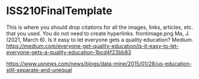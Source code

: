 # ISS210FinalTemplate
This is where you should drop citations for all the images, links, articles, etc. that you used. You do not need to create hyperlinks.
frontimage.png Ma, J. (2021, March 6). Is it easy to let everyone gets a quality education? Medium. https://medium.com/everyone-get-quality-education/is-it-easy-to-let-everyone-gets-a-quality-education-1bcd4f23bb83

https://www.usnews.com/news/blogs/data-mine/2015/01/28/us-education-still-separate-and-unequal 
